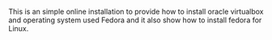 This is an simple online installation to provide how to install oracle virtualbox and operating system used Fedora and it also show how to install fedora for Linux.
